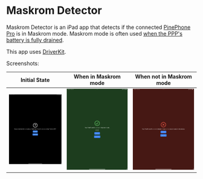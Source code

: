 # Maskrom Detector

Maskrom Detector is an iPad app that detects if the connected [PinePhone Pro](https://www.pine64.org/pinephonepro/) is in Maskrom mode. Maskrom mode is often used [when the PPP's battery is fully drained](https://wiki.pine64.org/wiki/PinePhone_Pro#The_battery_is_fully_drained).

This app uses [DriverKit](https://developer.apple.com/documentation/driverkit).

Screenshots:

| Initial State | When in Maskrom mode | When not in Maskrom mode |
|-|-|-|
| ![](./img/initial.png) | ![](./img/maskrom.png) | ![](./img/not_maskrom.png) |
